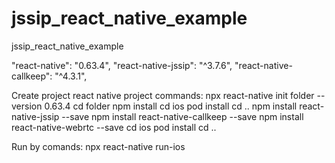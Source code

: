 # jssip_react_native_example
jssip_react_native_example

"react-native": "0.63.4",
"react-native-jssip": "^3.7.6",
"react-native-callkeep": "^4.3.1",

Create project react native project commands:
npx react-native init folder --version 0.63.4
cd folder
npm install
cd ios
pod install
cd .. 
npm install react-native-jssip --save
npm install react-native-callkeep --save 
npm install react-native-webrtc --save 
cd ios
pod install
cd .. 

Run by comands:
npx react-native run-ios 
